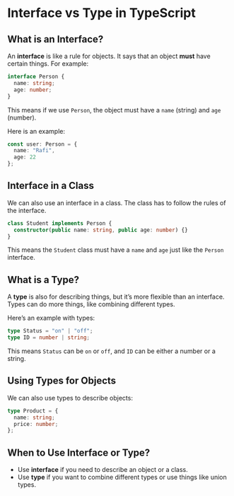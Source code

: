 
# Interface vs Type in TypeScript

## What is an Interface?

An **interface** is like a rule for objects. It says that an object **must** have certain things. For example:

```typescript
interface Person {
  name: string;
  age: number;
}
```

This means if we use `Person`, the object must have a `name` (string) and `age` (number).

Here is an example:

```typescript
const user: Person = {
  name: "Rafi",
  age: 22
};
```

## Interface in a Class

We can also use an interface in a class. The class has to follow the rules of the interface.

```typescript
class Student implements Person {
  constructor(public name: string, public age: number) {}
}
```

This means the `Student` class must have a `name` and `age` just like the `Person` interface.

## What is a Type?

A **type** is also for describing things, but it’s more flexible than an interface. Types can do more things, like combining different types.

Here’s an example with types:

```typescript
type Status = "on" | "off";
type ID = number | string;
```

This means `Status` can be `on` or `off`, and `ID` can be either a number or a string.

## Using Types for Objects

We can also use types to describe objects:

```typescript
type Product = {
  name: string;
  price: number;
};
```

## When to Use Interface or Type?

- Use **interface** if you need to describe an object or a class.
- Use **type** if you want to combine different types or use things like union types.


